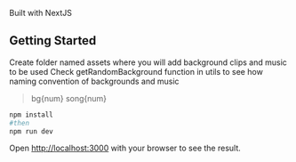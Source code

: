 Built with NextJS

## Getting Started
Create folder named assets where you will add background clips and music to be used
Check getRandomBackground function in utils to see how naming convention of backgrounds and music
> bg{num}
> song{num}

```bash
npm install 
#then
npm run dev
```

Open [http://localhost:3000](http://localhost:3000) with your browser to see the result.